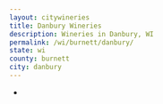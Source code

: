 ```yaml
---
layout: citywineries
title: Danbury Wineries
description: Wineries in Danbury, WI
permalink: /wi/burnett/danbury/
state: wi
county: burnett
city: danbury
---
```

-
